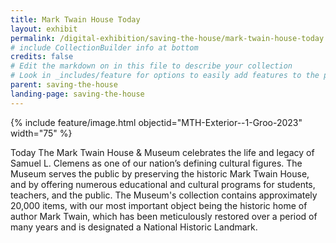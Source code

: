 ```yaml
---
title: Mark Twain House Today
layout: exhibit
permalink: /digital-exhibition/saving-the-house/mark-twain-house-today.html
# include CollectionBuilder info at bottom
credits: false
# Edit the markdown on in this file to describe your collection
# Look in _includes/feature for options to easily add features to the page
parent: saving-the-house
landing-page: saving-the-house
---
```


  {% include feature/image.html objectid="MTH-Exterior--1-Groo-2023" width="75" %}

Today The Mark Twain House & Museum celebrates the life and legacy of Samuel L. Clemens as one of our nation’s defining cultural figures. The Museum serves the public by preserving the historic Mark Twain House, and by offering numerous educational and cultural programs for students, teachers, and the public. The Museum's collection contains approximately 20,000 items, with our most important object being the historic home of author Mark Twain, which has been meticulously restored over a period of many years and is designated a National Historic Landmark.